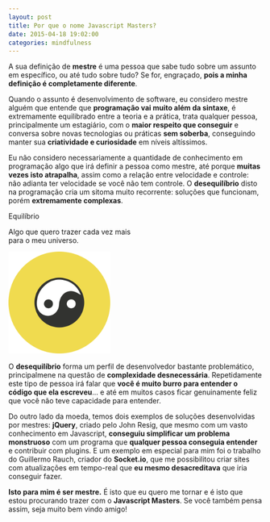 ```yaml
---
layout: post
title: Por que o nome Javascript Masters?
date: 2015-04-18 19:02:00
categories: mindfulness
---
```

A sua definição de **mestre** é uma pessoa que sabe tudo sobre um assunto em específico, ou até tudo sobre tudo? Se for, engraçado, **pois a minha definição é completamente diferente**.

Quando o assunto é desenvolvimento de software, eu considero mestre alguém que entende que **programação vai muito além da sintaxe**, é extremamente equilibrado entre a teoria e a prática, trata qualquer pessoa, principalmente um estagiário, com o **maior respeito que conseguir** e conversa sobre novas tecnologias ou práticas **sem soberba**, conseguindo manter sua **criatividade e curiosidade** em níveis altíssimos.

Eu não considero necessariamente a quantidade de conhecimento em programação algo que irá definir a pessoa como mestre, até porque **muitas vezes isto atrapalha**, assim como a relação entre velocidade e controle: não adianta ter velocidade se você não tem controle. O **desequilíbrio** disto na programação cria um sitoma muito recorrente: soluções que funcionam, porém **extremamente complexas**.

<div class="post-impact-1">
  <div class="title">Equilíbrio</div>
  <p>Algo que quero trazer cada vez mais<br>para o meu universo.</p>
  <div>
    <img src="/images/logo-icon.svg" width="40%" title="Yin-yang: logo do Javascript Masters" class="animation-rotate-slow-360-infinity">
  </div>
</div>

O **desequilíbrio** forma um perfil de desenvolvedor bastante problemático, principalmene na questão de **complexidade desnecessária**. Repetidamente este tipo de pessoa irá falar que **você é muito burro para entender o código que ela escreveu**... e até em muitos casos ficar genuinamente feliz que você não teve capacidade para entender.

Do outro lado da moeda, temos dois exemplos de soluções desenvolvidas por mestres: **jQuery**, criado pelo John Resig, que mesmo com um vasto conhecimento em Javascript, **conseguiu simplificar um problema monstruoso** com um programa que **qualquer pessoa conseguia entender** e contribuir com plugins. E um exemplo em especial para mim foi o trabalho do Guillermo Rauch, criador do **Socket.io**, que me possibilitou criar sites com atualizações em tempo-real que **eu mesmo desacreditava** que iria conseguir fazer.

**Isto para mim é ser mestre.** É isto que eu quero me tornar e é isto que estou procurando trazer com o **Javascript Masters**. Se você também pensa assim, seja muito bem vindo amigo!
